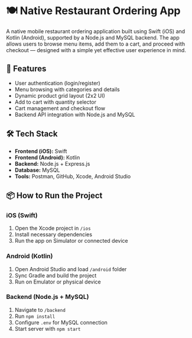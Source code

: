 # 🍽️ Native Restaurant Ordering App

A native mobile restaurant ordering application built using Swift (iOS) and Kotlin (Android), supported by a Node.js and MySQL backend. The app allows users to browse menu items, add them to a cart, and proceed with checkout — designed with a simple yet effective user experience in mind.

## 🚀 Features

- User authentication (login/register)
- Menu browsing with categories and details
- Dynamic product grid layout (2x2 UI)
- Add to cart with quantity selector
- Cart management and checkout flow
- Backend API integration with Node.js and MySQL

## 🛠️ Tech Stack

- **Frontend (iOS):** Swift
- **Frontend (Android):** Kotlin
- **Backend:** Node.js + Express.js
- **Database:** MySQL
- **Tools:** Postman, GitHub, Xcode, Android Studio

## 📦 How to Run the Project

### iOS (Swift)
1. Open the Xcode project in `/ios`
2. Install necessary dependencies
3. Run the app on Simulator or connected device

### Android (Kotlin)
1. Open Android Studio and load `/android` folder
2. Sync Gradle and build the project
3. Run on Emulator or physical device

### Backend (Node.js + MySQL)
1. Navigate to `/backend`
2. Run `npm install`
3. Configure `.env` for MySQL connection
4. Start server with `npm start`
